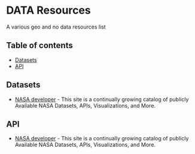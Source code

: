 # DATA Resources
A various geo and no data resources list

## Table of contents
- [Datasets](#datasets)
- [API](#api)

## Datasets

* [NASA developer](https://data.nasa.gov/developer) - This site is a continually growing catalog of publicly
Available NASA Datasets, APIs, Visualizations, and More.

## API
* [NASA developer](https://data.nasa.gov/developer) - This site is a continually growing catalog of publicly
Available NASA Datasets, APIs, Visualizations, and More.

